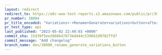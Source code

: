 ```yaml
---
layout: redirect
redirect_to: https://a8c-woo-test-reports.s3.amazonaws.com/public/pr/38084/api/index.html
pr_number: 38084
pr_title_encoded: "Variations+-+Rename+Generate+variations+button+after+variations+are+created"
pr_test_type: api
last_published: "2023-05-02 22:49:03 +0000"
commit_sha: 15d39f5ee2868647873bd444c539662d9702ffd7
commit_message: "Add changelog"
branch_name: dev/38080_rename_generate_variations_button
---
```

